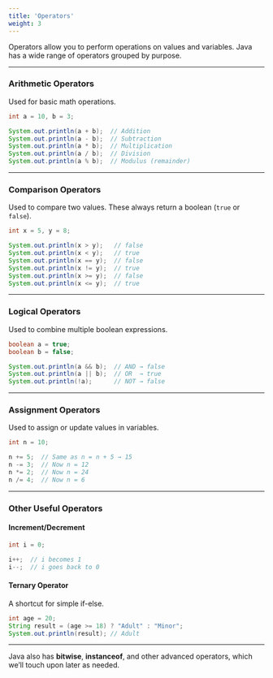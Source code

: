 ```yaml
---
title: 'Operators'
weight: 3
---
```


Operators allow you to perform operations on values and variables. Java has a wide range of operators grouped by purpose.

---

### Arithmetic Operators

Used for basic math operations.

```java
int a = 10, b = 3;

System.out.println(a + b);  // Addition 
System.out.println(a - b);  // Subtraction 
System.out.println(a * b);  // Multiplication 
System.out.println(a / b);  // Division 
System.out.println(a % b);  // Modulus (remainder) 
```

---

### Comparison Operators

Used to compare two values. These always return a boolean (`true` or `false`).

```java
int x = 5, y = 8;

System.out.println(x > y);   // false
System.out.println(x < y);   // true
System.out.println(x == y);  // false
System.out.println(x != y);  // true
System.out.println(x >= y);  // false
System.out.println(x <= y);  // true
```

---

### Logical Operators

Used to combine multiple boolean expressions.

```java
boolean a = true;
boolean b = false;

System.out.println(a && b);  // AND → false
System.out.println(a || b);  // OR  → true
System.out.println(!a);      // NOT → false
```

---

### Assignment Operators

Used to assign or update values in variables.

```java
int n = 10;

n += 5;  // Same as n = n + 5 → 15
n -= 3;  // Now n = 12
n *= 2;  // Now n = 24
n /= 4;  // Now n = 6
```

---

### Other Useful Operators

#### Increment/Decrement

```java
int i = 0;

i++;  // i becomes 1
i--;  // i goes back to 0
```

#### Ternary Operator

A shortcut for simple if-else.

```java
int age = 20;
String result = (age >= 18) ? "Adult" : "Minor";
System.out.println(result); // Adult
```

---

Java also has **bitwise**, **instanceof**, and other advanced operators, which we’ll touch upon later as needed.
